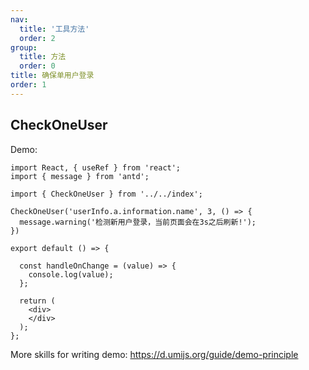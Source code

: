 ```yaml
---
nav:
  title: '工具方法'
  order: 2
group:
  title: 方法
  order: 0
title: 确保单用户登录
order: 1
---
```


## CheckOneUser

Demo:

```tsx
import React, { useRef } from 'react';
import { message } from 'antd';

import { CheckOneUser } from '../../index';

CheckOneUser('userInfo.a.information.name', 3, () => {
  message.warning('检测新用户登录，当前页面会在3s之后刷新!');
})

export default () => {
  
  const handleOnChange = (value) => {
    console.log(value);
  };

  return (
    <div>
    </div>
  );
};
```

More skills for writing demo: https://d.umijs.org/guide/demo-principle
